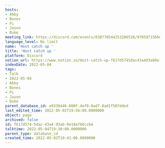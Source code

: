 ```yaml
---
hosts:
- Abby
- Bones
- Pi
- Jason
- Duke
meeting_link: https://discord.com/events/830770544253206538/970597156681568276
language_level: No limit
name: 'Host catch up '
title: 'Host catch up '
platform: Discord
notion_url: https://www.notion.so/Host-catch-up-f617d5745dac43a493ab0e18a766cc64
indexDate: 2022-05-04
tags:
- Talk
- 2022-05-04
- Abby
- Bones
- Pi
- Jason
- Duke
parent_database_id: e9339446-880f-4ef0-8ad7-8ad1f507dded
last_edited_time: 2022-05-02T19:56:00.0000000
object: page
archived: false
id: f617d574-5dac-43a4-93ab-0e18a766cc64
talktime: 2022-05-04T19:30:00.0000000
parent_type: database_id
created_time: 2022-05-02T19:41:00.0000000
---
```





